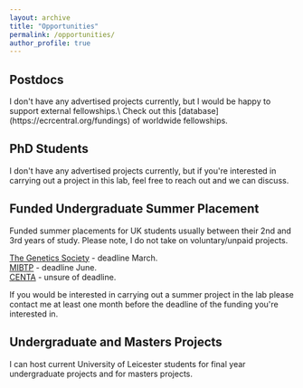 ```yaml
---
layout: archive
title: "Opportunities"
permalink: /opportunities/
author_profile: true
---
```


<h2>Postdocs</h2>
I don't have any advertised projects currently, but I would be happy to support external fellowships.\
Check out this [database](https://ecrcentral.org/fundings) of worldwide fellowships.

<h2>PhD Students</h2>
I don't have any advertised projects currently, but if you're interested in carrying out a project in this lab, feel free to reach out and we can discuss.

<h2>Funded Undergraduate Summer Placement</h2>

Funded summer placements for UK students usually between their 2nd and 3rd years of study. Please note, I do not take on voluntary/unpaid projects.

[The Genetics Society](https://genetics.org.uk/grants/summer-studentships/) - deadline March.\
[MIBTP](https://warwick.ac.uk/fac/cross_fac/mibtp/rep/) - deadline June.\
[CENTA](https://centa.ac.uk/centa-research-experience-placements-rep-2022/) - unsure of deadline.

If you would be interested in carrying out a summer project in the lab please contact me at least one month before the deadline of the funding you're interested in.

<h2>Undergraduate and Masters Projects</h2>

I can host current University of Leicester students for final year undergraduate projects and for masters projects.